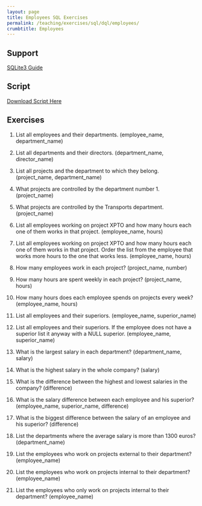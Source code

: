 ```yaml
---
layout: page
title: Employees SQL Exercises
permalink: /teaching/exercises/sql/dql/employees/
crumbtitle: Employees
---
```


## Support
[SQLite3 Guide](/teaching/exercises/sql/teaching/howto/sqlite/)


## Script

[Download Script Here](/teaching/exercises/sql/dql/scripts/employees.sql)

## Exercises

1. List all employees and their departments. (employee_name, department_name)

2. List all departments and their directors. (department_name, director_name)

3. List all projects and the department to which they belong. (project_name, department_name)

4. What projects are controlled by the department number 1. (project_name)

5. What projects are controlled by the Transports department. (project_name)

6. List all employees working on project XPTO and how many hours each one of them works in that project. (employee_name, hours)

7. List all employees working on project XPTO and how many hours each one of them works in that project. Order the list from the employee that works more hours to the one that works less. (employee_name, hours)

8. How many employees work in each project? (project_name, number)

9. How many hours are spent weekly in each project? (project_name, hours)

10. How many hours does each employee spends on projects every week? (employee_name, hours)

11. List all employees and their superiors. (employee_name, superior_name)

12. List all employees and their superiors. If the employee does not have a superior list it anyway with a NULL superior. (employee_name, superior_name)

13. What is the largest salary in each department? (department_name, salary)

14. What is the highest salary in the whole company? (salary)

15. What is the difference between the highest and lowest salaries in the company? (difference)

16. What is the salary difference between each employee and his superior? (employee_name, superior_name, difference)

17. What is the biggest difference between the salary of an employee and his superior? (difference)

18. List the departments where the average salary is more than 1300 euros? (department_name)

19. List the employees who work on projects external to their department? (employee_name)

20. List the employees who work on projects internal to their department? (employee_name)

21. List the employees who only work on projects internal to their department? (employee_name)